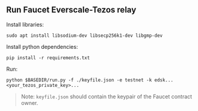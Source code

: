 ## Run Faucet Everscale-Tezos relay

Install libraries:
```
sudo apt install libsodium-dev libsecp256k1-dev libgmp-dev
```

Install python dependencies:
```
pip install -r requirements.txt
```

Run:
```
python $BASEDIR/run.py -f ./keyfile.json -e testnet -k edsk...<your_tezos_private_key>...
```

> Note: `keyfile.json` should contain the keypair of the Faucet contract owner.
